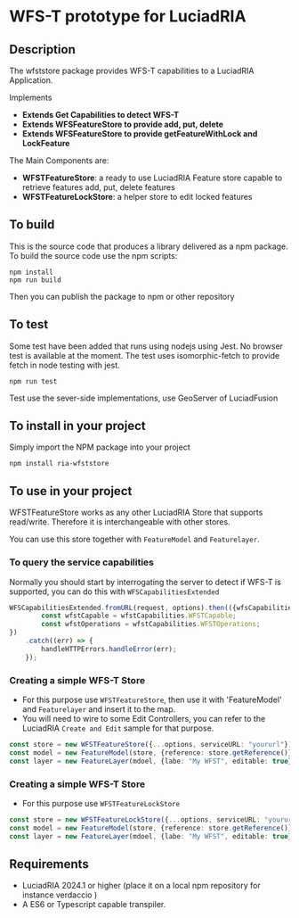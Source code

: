 # WFS-T prototype for LuciadRIA 

## Description
The wfststore package provides WFS-T capabilities to a LuciadRIA Application.

Implements
* __Extends Get Capabilities to detect WFS-T__ 
* __Extends WFSFeatureStore to provide add, put, delete__ 
* __Extends WFSFeatureStore to provide getFeatureWithLock and LockFeature__ 

The Main Components are:

* __WFSTFeatureStore__: a ready to use LuciadRIA Feature store capable to retrieve features add, put, delete features
* __WFSTFeatureLockStore__:  a helper store to edit locked features


## To build
This is the source code that produces a library delivered as a npm package. 
To build the source code use the npm scripts:
```
npm install
npm run build
```
Then you can publish the package to npm or other repository

## To test
Some test have been added that runs using nodejs using Jest. No browser test is available at the moment.
The test uses isomorphic-fetch to provide fetch in node testing with jest.
```
npm run test
```
Test use the sever-side implementations, use GeoServer of LuciadFusion 


## To install in your project

Simply import the NPM package into your project

```
npm install ria-wfststore
``` 

## To use in your project 


WFSTFeatureStore works as any other LuciadRIA Store that supports read/write. Therefore it is interchangeable with other stores.

You can use this store together with `FeatureModel` and `Featurelayer`.

### To query the service capabilities
Normally you should start by interrogating the server to detect if WFS-T is supported, you can do this with `WFSCapabilitiesExtended`


```Typescript
WFSCapabilitiesExtended.fromURL(request, options).then(({wfsCapabilities, wfstCapabilities}: WFSCapabilitiesExtendedResult) => {
        const wfstCapable = wfstCapabilities.WFSTCapable;
        const wfstOperations = wfstCapabilities.WFSTOperations;
})
    .catch((err) => {
        handleHTTPErrors.handleError(err);
    });
```
### Creating a simple WFS-T Store
* For this purpose use `WFSTFeatureStore`, then use it with 'FeatureModel' and `Featurelayer` and insert it to the map.
* You will need to wire to some Edit Controllers, you can refer to the LuciadRIA `Create and Edit` sample for that purpose.

```typescript
const store = new WFSTFeatureStore({...options, serviceURL: "yoururl"});
const model = new FeatureModel(store, {reference: store.getReference()});
const layer = new FeatureLayer(mdoel, {labe: "My WFST", editable: true});
```

### Creating a simple WFS-T Store
* For this purpose use `WFSTFeatureLockStore`
```typescript
const store = new WFSTFeatureLockStore({...options, serviceURL: "yoururl"});
const model = new FeatureModel(store, {reference: store.getReference()});
const layer = new FeatureLayer(mdoel, {labe: "My WFST", editable: true});
```



## Requirements
* LuciadRIA 2024.1 or higher (place it on a local npm repository for instance verdaccio )
* A ES6 or Typescript capable transpiler. 
